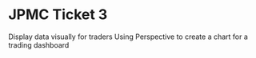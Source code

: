 # JPMC Ticket 3
Display data visually for traders
Using Perspective to create a chart for a trading dashboard
